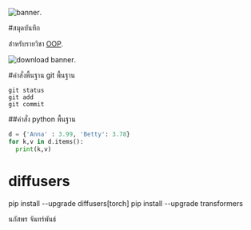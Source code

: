 ![banner](https://picsum.photos/800/250).

#สมุดบันทึก

สำหรับรายวิชา [OOP](https://wichit2s.github.io).

![download banner](./banner.jpg).

#คำสั่งพื้นฐาน git พื้นฐาน
```
git status
git add
git commit
```
##คำสั่ง python พื้นฐาน
```python
d = {'Anna' : 3.99, 'Betty': 3.78}
for k,v in d.items():
  print(k,v)
```

# diffusers

  pip install --upgrade diffusers[torch]
  pip install --upgrade transformers

นภัสพร จันทร์พันธ์
